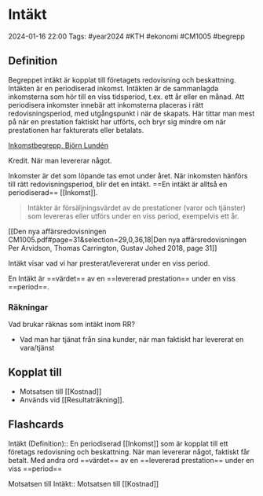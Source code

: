 # Intäkt

2024-01-16 22:00
Tags: #year2024 #KTH #ekonomi #CM1005 #begrepp

## Definition

Begreppet intäkt är kopplat till företagets redovisning och beskattning. Intäkten är en periodiserad inkomst. Intäkten är de sammanlagda inkomsterna som hör till en viss tidsperiod, t.ex. ett år eller en månad. Att periodisera inkomster innebär att inkomsterna placeras i rätt redovisningsperiod, med utgångspunkt i när de skapats. Här tittar man mest på när en prestation faktiskt har utförts, och bryr sig mindre om när prestationen har fakturerats eller betalats.

[Inkomstbegrepp, Björn Lundén](https://www.bjornlunden.se/f%C3%B6retagande/inkomstbegrepp__301)

Kredit. När man levererar något.

Inkomster är det som löpande tas emot under året. När inkomsten hänförs till rätt redovisningsperiod, blir det en intäkt. ==En intäkt är alltså en periodiserad== [[Inkomst]].

> Intäkter är försäljningsvärdet av de prestationer (varor och tjänster) som levereras eller utförs under en viss period, exempelvis ett år.

[[Den nya affärsredovisningen CM1005.pdf#page=31&selection=29,0,36,18|Den nya affärsredovisningen Per Arvidson, Thomas Carrington, Gustav Johed 2018, page 31]]

Intäkt visar vad vi har presterat/levererat under en viss period.

En Intäkt är ==värdet== av en ==levererad prestation== under en viss ==period==.

### Räkningar

Vad brukar räknas som intäkt inom RR?

- Vad man har tjänat från sina kunder, när man faktiskt har levererat en vara/tjänst

## Kopplat till

- Motsatsen till [[Kostnad]]
- Används vid [[Resultaträkning]].

## Flashcards

Intäkt (Definition):: En periodiserad [[Inkomst]] som är kopplat till ett företags redovisning och beskattning. När man levererar något, faktiskt får betalt. Med andra ord ==värdet== av en ==levererad prestation== under en viss ==period==
<!--SR:!2024-03-05,25,272!2024-04-01,48,292-->

Motsatsen till Intäkt:: Motsatsen till [[Kostnad]]
<!--SR:!2024-03-31,47,290!2024-02-12,13,290-->
